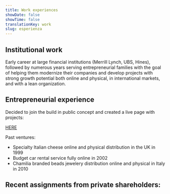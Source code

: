 ```yaml
---
title: Work experiences
showDate: false
showTime: false
translationKey: work
slug: esperienza
---
```


## Institutional work

Early career at large financial institutions (Merrill Lynch, UBS, Hines), followed by numerous years serving entrepreneurial families with the goal of helping them modernize their companies and develop projects with strong growth potential both online and physical, in international markets, and with a lean organization.

## Entrepreneurial experience

Decided to join the build in public concept and created a live page with projects:

[HERE](https://indiepa.ge/giacomo)

Past ventures:

- Specialty Italian cheese online and physical distribution in the UK in 1999
- Budget car rental service fully online in 2002
- Chamilia branded beads jewelery distribution online and physical in Italy in 2010

## Recent assignments from private shareholders:
